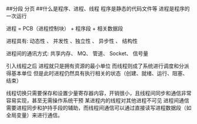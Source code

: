 ##分段 分页
##什么是程序、进程、线程
程序是静态的代码文件等 进程是程序的一次运行

进程 = PCB（进程控制块） + 程序段 + 相关数据段

进程具有: 动态性 、 并发性 、独立性 、 异步性 、 结构性

进程间的通讯方式: 共享内存、 MQ、 管道、 Socket、 信号量

引入线程之后 进程就只是拥有资源的最小单位 而线程则成了系统进行调度和分派得基本单位
但是此时进程仍然具有执行相关的状态（创建、就绪、运行、阻塞、结束）

线程切换只需要保存和设置少量寄存器内容，开销很小，且线程间同步和通信非常容易实现，甚至无需操作系统干预
某进程内的线程对其他进程不可见
进程间通信需要进程同步和护持手段的辅助，而线程间通信可以通过直接读写进程数据段（如全局变量）来进行通信。